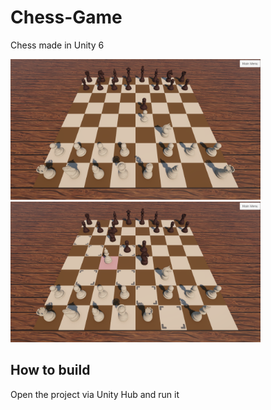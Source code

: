 # Chess-Game
Chess made in Unity 6

<p float="left" allign="middle">
  <img src="/images/ss1.png" width="400" />
  <img src="/images/ss2.png" width="400" />
</p>

## How to build
Open the project via Unity Hub and run it
